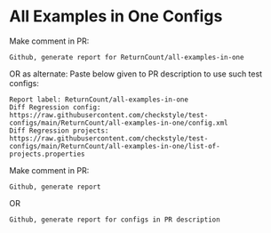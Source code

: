 # All Examples in One Configs
Make comment in PR:
```
Github, generate report for ReturnCount/all-examples-in-one
```
OR as alternate:
Paste below given to PR description to use such test configs:
```
Report label: ReturnCount/all-examples-in-one
Diff Regression config: https://raw.githubusercontent.com/checkstyle/test-configs/main/ReturnCount/all-examples-in-one/config.xml
Diff Regression projects: https://raw.githubusercontent.com/checkstyle/test-configs/main/ReturnCount/all-examples-in-one/list-of-projects.properties
```
Make comment in PR:
```
Github, generate report
```
OR
```
Github, generate report for configs in PR description
```
